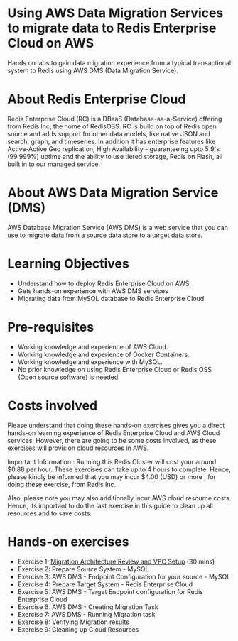 # Using AWS Data Migration Services to migrate data to Redis Enterprise Cloud on AWS
Hands on labs to gain data migration experience from a typical transactional system to Redis using AWS DMS (Data Migration Service).

# About Redis Enterprise Cloud
Redis Enterprise Cloud (RC) is a DBaaS (Database-as-a-Service) offering from Redis Inc, the home of RedisOSS. RC is build on top of Redis open source and adds support for other data models, like native JSON and search, graph, and timeseries.  In addition it has  enterprise features like Active-Active Geo replication, High Availability - guaranteeing upto 5 9's (99.999%) uptime and the ability to use tiered storage, Redis on Flash, all built in to our managed service.

# About AWS Data Migration Service (DMS)
AWS Database Migration Service (AWS DMS) is a web service that you can use to migrate data from a source data store to a target data store.

# Learning Objectives
* Understand how to deploy Redis Enterprise Cloud on AWS
* Gets hands-on experience with AWS DMS services
* Migrating data from MySQL database to Redis Enterprise Cloud

# Pre-requisites
* Working knowledge and experience of AWS Cloud.
* Working knowledge and experience of Docker Containers.
* Working knowledge and experience with MySQL.
* No prior knowledge on using Redis Enterprise Cloud or Redis OSS (Open source software) is needed.


# Costs involved
Please understand that doing these hands-on exercises gives you a direct hands-on learning experience of Redis Enterprise Cloud and AWS Cloud services.  However, there are going to be some costs involved, as these exercises will provision cloud resources in AWS.

Important Information : Running this Redis Cluster will cost your around $0.88 per hour. These exercises can take up to 4 hours to complete. Hence, please kindly be informed that you may incur $4.00 (USD)  or more , for doing these exercise, from Redis Inc.

Also, please note  you may also additionally incur AWS cloud resource costs. Hence, its important to do the last exercise in this guide to clean up all resources and to save costs.


# Hands-on exercises

* Exercise 1:	[Migration Architecture Review and VPC Setup](Labs/lab1/README.md) (30 mins)
* Exercise 2:	Prepare Source System - MySQL
* Exercise 3:	AWS DMS - Endpoint Configuration for your source - MySQL
* Exercise 4:	Prepare Target System - Redis Enterprise Cloud
* Exercise 5:	AWS DMS - Target Endpoint configuration for Redis Enterprise Cloud
* Exercise 6:	AWS DMS - Creating Migration Task
* Exercise 7:	AWS DMS - Running Migration task
* Exercise 8:	Verifying Migration results
* Exercise 9:	Cleaning up Cloud Resources
